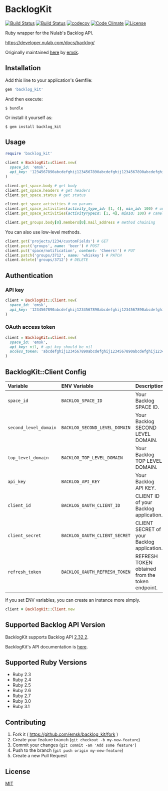 # BacklogKit

[![Build Status](https://github.com/tamano/backlog_kit/actions/workflows/build.yml/badge.svg)](https://github.com/tamano/backlog_kit/actions/workflows/build.yml)
[![Build Status](https://travis-ci.org/tamano/backlog_kit.svg?branch=main)](https://travis-ci.org/tamano/backlog_kit)
[![codecov](https://codecov.io/gh/tamano/backlog_kit/branch/main/graph/badge.svg?token=h6G6ROHTgR)](https://codecov.io/gh/tamano/backlog_kit)
[![Code Climate](https://codeclimate.com/github/tamano/backlog_kit/badges/gpa.svg)](https://codeclimate.com/github/tamano/backlog_kit)
[![License](https://img.shields.io/badge/license-MIT-blue.svg)](LICENSE)

Ruby wrapper for the Nulab's Backlog API.

https://developer.nulab.com/docs/backlog/

Originally maintained [here](https://github.com/emsk/backlog_kit) by [emsk](https://github.com/emsk).

## Installation

Add this line to your application's Gemfile:

```ruby
gem 'backlog_kit'
```

And then execute:

    $ bundle

Or install it yourself as:

    $ gem install backlog_kit

## Usage

```ruby
require 'backlog_kit'

client = BacklogKit::Client.new(
  space_id: 'emsk',
  api_key: '1234567890abcdefghij1234567890abcdefghij1234567890abcdefghij1234'
)

client.get_space.body # get body
client.get_space.headers # get headers
client.get_space.status # get status

client.get_space_activities # no params
client.get_space_activities(activity_type_id: [1, 4], min_id: 100) # underscored key
client.get_space_activities(activityTypeId: [1, 4], minId: 100) # camelized key

client.get_groups.body[0].members[0].mail_address # method chaining
```

You can also use low-level methods.

```ruby
client.get('projects/1234/customFields') # GET
client.post('groups', name: 'beer') # POST
client.put('space/notification', content: 'Cheers!') # PUT
client.patch('groups/3712', name: 'whiskey') # PATCH
client.delete('groups/3712') # DELETE
```

## Authentication

### API key

```ruby
client = BacklogKit::Client.new(
  space_id: 'emsk',
  api_key: '1234567890abcdefghij1234567890abcdefghij1234567890abcdefghij1234'
)
```

### OAuth access token

```ruby
client = BacklogKit::Client.new(
  space_id: 'emsk',
  api_key: nil, # api_key should be nil
  access_token: 'abcdefghij1234567890abcdefghij1234567890abcdefghij1234567890abcd'
)
```

## BacklogKit::Client Config

| Variable | ENV Variable | Description | Default |
| :------- | :----------- | :---------- | :------ |
| `space_id` | `BACKLOG_SPACE_ID` | Your Backlog SPACE ID. ||
| `second_level_domain` | `BACKLOG_SECOND_LEVEL_DOMAIN` | Your Backlog SECOND LEVEL DOMAIN. | `backlog` |
| `top_level_domain` | `BACKLOG_TOP_LEVEL_DOMAIN` | Your Backlog TOP LEVEL DOMAIN. | `com` |
| `api_key` | `BACKLOG_API_KEY` | Your Backlog API KEY. ||
| `client_id` | `BACKLOG_OAUTH_CLIENT_ID` | CLIENT ID of your Backlog application. ||
| `client_secret` | `BACKLOG_OAUTH_CLIENT_SECRET` | CLIENT SECRET of your Backlog application. ||
| `refresh_token` | `BACKLOG_OAUTH_REFRESH_TOKEN` | REFRESH TOKEN obtained from the token endpoint. ||

If you set ENV variables, you can create an instance more simply.

```ruby
client = BacklogKit::Client.new
```

## Supported Backlog API Version

BacklogKit supports Backlog API [2.32.2](https://developer.nulab.com/docs/backlog/changes/#2-32-2-2018-12-18).

BacklogKit's API documentation is [here](https://www.rubydoc.info/gems/backlog_kit).

## Supported Ruby Versions

* Ruby 2.3
* Ruby 2.4
* Ruby 2.5
* Ruby 2.6
* Ruby 2.7
* Ruby 3.0
* Ruby 3.1

## Contributing

1. Fork it ( https://github.com/emsk/backlog_kit/fork )
2. Create your feature branch (`git checkout -b my-new-feature`)
3. Commit your changes (`git commit -am 'Add some feature'`)
4. Push to the branch (`git push origin my-new-feature`)
5. Create a new Pull Request

## License

[MIT](LICENSE)

